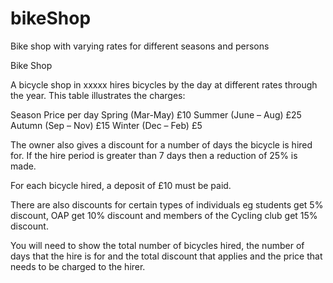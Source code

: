# bikeShop
Bike shop with varying rates for different seasons and persons

Bike Shop

A bicycle shop in xxxxx hires bicycles by the day at different rates through the year.  This table illustrates the charges:

Season	Price per day
Spring (Mar-May)	£10
Summer (June – Aug)	£25
Autumn (Sep – Nov)	£15
Winter (Dec – Feb)	£5


The owner also gives a discount for a number of days the bicycle is hired for.  If the hire period is greater than 7 days then a reduction of 25% is made.  

For each bicycle hired, a deposit of £10 must be paid.

There are also discounts for certain types of individuals eg students get 5% discount, OAP get 10% discount and members of the Cycling club get 15% discount.

You will need to show the total number of bicycles hired, the number of days that the hire is for and the total discount that applies and the price that needs to be charged to the hirer.


